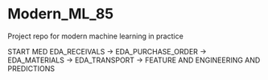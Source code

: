 # Modern_ML_85
Project repo for modern machine learning in practice

START MED EDA_RECEIVALS -> EDA_PURCHASE_ORDER -> EDA_MATERIALS -> EDA_TRANSPORT -> FEATURE AND ENGINEERING AND PREDICTIONS
